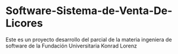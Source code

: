 # Software-Sistema-de-Venta-De-Licores
Este es un proyecto desarrollo del parcial de la materia ingeniera de software de la Fundación Universitaria Konrad Lorenz

